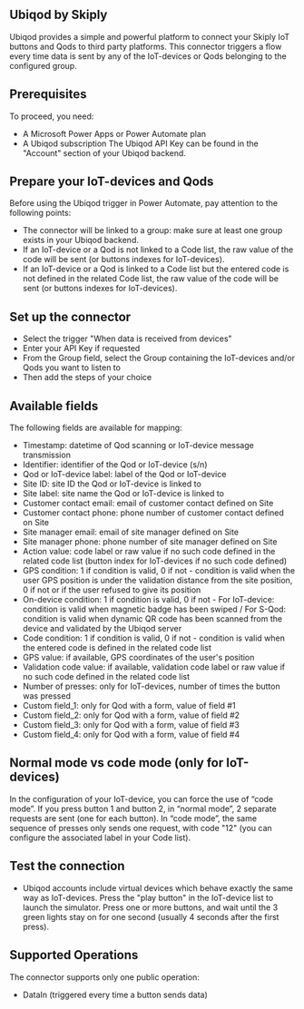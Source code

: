 
## Ubiqod by Skiply 
Ubiqod provides a simple and powerful platform to connect your Skiply IoT buttons and Qods to third party platforms. This connector triggers a flow every time data is sent by any of the IoT-devices or Qods belonging to the configured group. 

## Prerequisites 
To proceed, you need: 
* A Microsoft Power Apps or Power Automate plan 
* A Ubiqod subscription 
The Ubiqod API Key can be found in the "Account" section of your Ubiqod backend. 

## Prepare your IoT-devices and Qods 
Before using the Ubiqod trigger in Power Automate, pay attention to the following points: 
* The connector will be linked to a group: make sure at least one group exists in your Ubiqod backend. 
* If an IoT-device or a Qod is not linked to a Code list, the raw value of the code will be sent (or buttons indexes for IoT-devices). 
* If an IoT-device or a Qod is linked to a Code list but the entered code is not defined in the related Code list, the raw value of the code will be sent (or buttons indexes for IoT-devices). 

## Set up the connector 
* Select the trigger "When data is received from devices" 
* Enter your API Key if requested 
* From the Group field, select the Group containing the IoT-devices and/or Qods you want to listen to 
* Then add the steps of your choice 

## Available fields 
The following fields are available for mapping: 
* Timestamp: datetime of Qod scanning or IoT-device message transmission
* Identifier:  identifier of the Qod or IoT-device (s/n)
* Qod or IoT-device label: label of the Qod or IoT-device 
* Site ID: site ID the Qod or IoT-device is linked to 
* Site label: site name the Qod or IoT-device is linked to 
* Customer contact email: email of customer contact defined on Site 
* Customer contact phone: phone number of customer contact defined on Site 
* Site manager email: email of site manager defined on Site 
* Site manager phone: phone number of site manager defined on Site 
* Action value: code label or raw value if no such code defined in the related code list (button index for IoT-devices if no such code defined) 
* GPS condition: 1 if condition is valid, 0 if not -
condition is valid when the user GPS position is under the validation distance from the site position, 0 if not or if the user refused to give its position
* On-device condition: 1 if condition is valid, 0 if not - For IoT-device: condition is valid when magnetic badge has been swiped / For S-Qod: condition is valid when dynamic QR code has been scanned from the device and validated by the Ubiqod server
* Code condition: 1 if condition is valid, 0 if not - condition is valid when the entered code is defined in the related code list
* GPS value: if available, GPS coordinates of the user's position 
* Validation code value: if available, validation code label or raw value if no such code defined in the related code list 
* Number of presses: only for IoT-devices, number of times the button was pressed 
* Custom field_1: only for Qod with a form, value of field #1 
* Custom field_2: only for Qod with a form, value of field #2 
* Custom field_3: only for Qod with a form, value of field #3 
* Custom field_4: only for Qod with a form, value of field #4 

## Normal mode vs code mode (only for IoT-devices)
In the configuration of your IoT-device, you can force the use of “code mode”. 
If you press button 1 and button 2, in “normal mode”, 2 separate requests are sent (one for each button). In “code mode”, the same sequence of presses only sends one request, with code "12" (you can configure the associated label in your Code list). 

## Test the connection 
* Ubiqod accounts include virtual devices which behave exactly the same way as IoT-devices. Press the "play button" in the IoT-device list to launch the simulator. Press one or more buttons, and wait until the 3 green lights stay on for one second (usually 4 seconds after the first press). 

## Supported Operations 
The connector supports only one public operation: 
* DataIn (triggered every time a button sends data)
